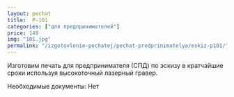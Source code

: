 ```yaml
---
layout: pechat
title:  P-101
categories: ["для предпринимателей"]
price: 149
img: "101.jpg"
permalink: "/izgotovlenie-pechatej/pechat-predprinimatelya/eskiz-p101/"
---
```

Изготовим печать для предпринимателя (СПД) по эскизу в кратчайшие сроки используя высокоточный лазерный гравер.

Необходимые документы: Нет
